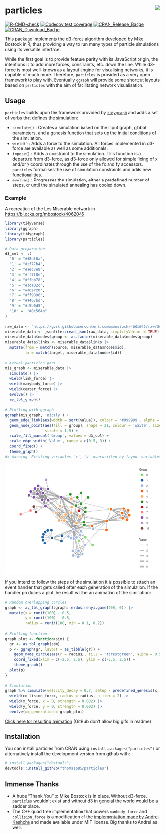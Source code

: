 
<!-- README.md is generated from README.Rmd. Please edit that file -->

# particles <img src="man/figures/logo.png" align="right" />

<!-- badges: start -->

[![R-CMD-check](https://github.com/thomasp85/particles/actions/workflows/R-CMD-check.yaml/badge.svg)](https://github.com/thomasp85/particles/actions/workflows/R-CMD-check.yaml)
[![Codecov test
coverage](https://codecov.io/gh/thomasp85/particles/branch/main/graph/badge.svg)](https://app.codecov.io/gh/thomasp85/particles?branch=main)
[![CRAN_Release_Badge](http://www.r-pkg.org/badges/version-ago/particles)](https://CRAN.R-project.org/package=particles)
[![CRAN_Download_Badge](http://cranlogs.r-pkg.org/badges/particles)](https://CRAN.R-project.org/package=particles)
<!-- badges: end -->

This package implements the [d3-force](https://github.com/d3/d3-force)
algorithm developed by Mike Bostock in R, thus providing a way to run
many types of particle simulations using its versatile interface.

While the first goal is to provide feature parity with its JavaScript
origin, the intentions is to add more forces, constraints, etc. down the
line. While d3-force is most well-known as a layout engine for
visualising networks, it is capable of much more. Therefore, `particles`
is provided as a very open framework to play with. Eventually
[`ggraph`](https://github.com/thomasp85/ggraph) will provide some
shortcut layouts based on `particles` with the aim of facilitating
network visualisation.

## Usage

`particles` builds upon the framework provided by
[`tidygraph`](https://github.com/thomasp85/tidygraph) and adds a set of
verbs that defines the simulation:

-   `simulate()` : Creates a simulation based on the input graph, global
    parameters, and a genesis function that sets up the initial
    conditions of the simulation.
-   `wield()` : Adds a force to the simulation. All forces implemented
    in d3-force are available as well as some additionals.
-   `impose()` : Adds a constraint to the simulation. This function is a
    departure from d3-force, as d3-force only allowed for simple fixing
    of x and/or y coordinates through the use of the fx and fy
    accessors. `particles` formalises the use of simulation constraints
    and adds new functionalities.
-   `evolve()` : Progresses the simulation, either a predefined number
    of steps, or until the simulated annealing has cooled down.

### Example

A recreation of the Les Miserable network in
<https://bl.ocks.org/mbostock/4062045>

``` r
library(tidyverse)
library(ggraph)
library(tidygraph)
library(particles)
```

``` r
# Data preparation
d3_col <- c(
  '0' = "#98df8a",
  '1' = "#1f77b4",
  '2' = "#aec7e8",
  '3' = "#ff7f0e",
  '4' = "#ffbb78",
  '5' = "#2ca02c",
  '6' = "#d62728",
  '7' = "#ff9896",
  '8' = "#9467bd",
  '9' = "#c5b0d5",
  '10' =  "#8c564b"
)

raw_data <- 'https://gist.githubusercontent.com/mbostock/4062045/raw/5916d145c8c048a6e3086915a6be464467391c62/miserables.json'
miserable_data <- jsonlite::read_json(raw_data, simplifyVector = TRUE)
miserable_data$nodes$group <- as.factor(miserable_data$nodes$group)
miserable_data$links <- miserable_data$links |>  
  mutate(from = match(source, miserable_data$nodes$id),
         to = match(target, miserable_data$nodes$id))

# Actual particles part
mis_graph <- miserable_data |> 
  simulate() |> 
  wield(link_force) |> 
  wield(manybody_force) |> 
  wield(center_force) |> 
  evolve() |> 
  as_tbl_graph()

# Plotting with ggraph
ggraph(mis_graph, 'nicely') + 
  geom_edge_link(aes(width = sqrt(value)), colour = '#999999', alpha = 0.6) + 
  geom_node_point(aes(fill = group), shape = 21, colour = 'white', size = 4, 
                  stroke = 1.5) + 
  scale_fill_manual('Group', values = d3_col) + 
  scale_edge_width('Value', range = c(0.5, 3)) + 
  coord_fixed() +
  theme_graph()
#> Warning: Existing variables `x`, `y` overwritten by layout variables
```

![](man/figures/README-unnamed-chunk-3-1.png)<!-- -->

If you intend to follow the steps of the simulation it is possible to
attach an event handler that gets called ofter each generation of the
simulation. If the handler produces a plot the result will be an
animation of the simulation:

``` r
# Random overlapping circles
graph <- as_tbl_graph(igraph::erdos.renyi.game(100, 0)) |> 
  mutate(x = runif(100) - 0.5, 
         y = runif(100) - 0.5, 
         radius = runif(100, min = 0.1, 0.2))

# Plotting function
graph_plot <- function(sim) {
  gr <- as_tbl_graph(sim)
  p <- ggraph(gr, layout = as_tibble(gr)) +
    geom_node_circle(aes(r = radius), fill = 'forestgreen', alpha = 0.5) + 
    coord_fixed(xlim = c(-2.5, 2.5), ylim = c(-2.5, 2.5)) + 
    theme_graph()
  plot(p)
}

# Simulation
graph %>% simulate(velocity_decay = 0.7, setup = predefined_genesis(x, y)) |> 
  wield(collision_force, radius = radius, n_iter = 2) |> 
  wield(x_force, x = 0, strength = 0.002) |> 
  wield(y_force, y = 0, strength = 0.002) |> 
  evolve(on_generation = graph_plot)
```

[Click here for resulting
animation](https://www.dropbox.com/s/c5fta49hk53ku0g/bubbles.gif?raw=1)
(GitHub don’t allow big gifs in readme)

## Installation

You can install particles from CRAN using
`install.packages("particles")` or alternatively install the development
version from github with:

``` r
# install.packages("devtools")
devtools::install_github("thomasp85/particles")
```

## Immense Thanks

-   A huge “Thank You” to Mike Bostock is in place. Without d3-force,
    `particles` wouldn’t exist and without d3 in general the world would
    be a sadder place.
-   The C++ quad tree implementation that powers `manbody_force` and
    `collision_force` is a modification of the [implementation made by
    Andrei Kashcha](https://github.com/anvaka/quadtree.cc) and made
    available under MIT license. Big thanks to Andrei as well.
